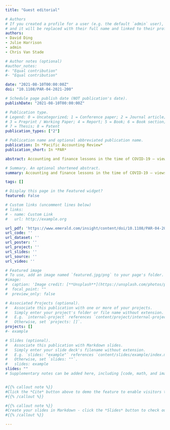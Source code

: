 ```yaml
---
title: "Guest editorial"

# Authors
# If you created a profile for a user (e.g. the default `admin` user), write the username (folder name) here 
# and it will be replaced with their full name and linked to their profile.
authors:
- David Ding
- Julie Harrison
- admin
- Chris Van Stade

# Author notes (optional)
#author_notes:
#- "Equal contribution"
#- "Equal contribution"

date: "2021-08-10T00:00:00Z"
doi: "10.1108/PAR-04-2021-200"

# Schedule page publish date (NOT publication's date).
publishDate: "2021-08-10T00:00:00Z"

# Publication type.
# Legend: 0 = Uncategorized; 1 = Conference paper; 2 = Journal article;
# 3 = Preprint / Working Paper; 4 = Report; 5 = Book; 6 = Book section;
# 7 = Thesis; 8 = Patent
publication_types: ["2"]

# Publication name and optional abbreviated publication name.
publication: In *Pacific Accounting Review*
publication_short: In *PAR*

abstract: Accounting and finance lessons in the time of COVID-19 – views from the pacific basin. 

# Summary. An optional shortened abstract.
summary: Accounting and finance lessons in the time of COVID-19 – views from the pacific basin. 

tags: []

# Display this page in the Featured widget?
featured: False

# Custom links (uncomment lines below)
# links:
# - name: Custom Link
#   url: http://example.org

url_pdf: 'https://www.emerald.com/insight/content/doi/10.1108/PAR-04-2021-200/full/pdf?title=guest-editorial'
url_code: ''
url_dataset: ''
url_poster: ''
url_project: ''
url_slides: ''
url_source: ''
url_video: ''

# Featured image
# To use, add an image named `featured.jpg/png` to your page's folder. 
#image:
#  caption: 'Image credit: [**Unsplash**](https://unsplash.com/photos/pLCdAaMFLTE)'
#  focal_point: ""
#  preview_only: false

# Associated Projects (optional).
#   Associate this publication with one or more of your projects.
#   Simply enter your project's folder or file name without extension.
#   E.g. `internal-project` references `content/project/internal-project/index.md`.
#   Otherwise, set `projects: []`.
projects: []
#- example

# Slides (optional).
#   Associate this publication with Markdown slides.
#   Simply enter your slide deck's filename without extension.
#   E.g. `slides: "example"` references `content/slides/example/index.md`.
#   Otherwise, set `slides: ""`.
#   slides: example
slides: ""
# Supplementary notes can be added here, including [code, math, and images](https://wowchemy.com/docs/writing-markdown-latex/).


#{{% callout note %}}
#Click the *Cite* button above to demo the feature to enable visitors to import publication metadata into their reference management software.
#{{% /callout %}}

#{{% callout note %}}
#Create your slides in Markdown - click the *Slides* button to check out the example.
#{{% /callout %}}

---
```



